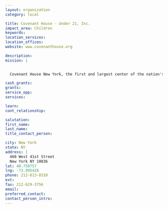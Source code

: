 ```yaml
---
layout: organization
category: local

title: Covenant House - Under 21, Inc.
impact_area: Children
keywords: 
location_services: 
location_offices: 
website: www.covenanthouse.org

description: 
mission: |
  

  Covenant House New York, the first and largest center of the nation's foremost agency serving homeless, runaway and at-risk youth, opens its doors 24 hours a day for teens in need. 

cash_grants: 
grants: 
service_opp: 
services: 

learn: 
cont_relationship: 

salutation: 
first_name: 
last_name: 
title_contact_person: 

city: New York
state: NY
address: |
  460 West 41st Street    
  New York NY 10036
lat: 40.758757
lng: -73.995426
phone: 212-613-0310
ext: 
fax: 212-629-3756
email: 
preferred_contact: 
contact_person_intro: 
---
```

